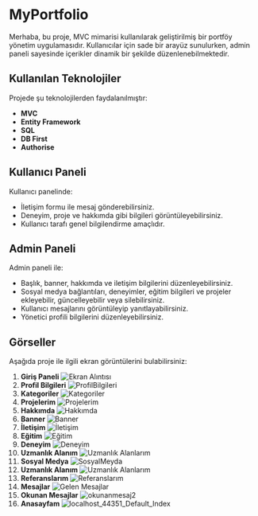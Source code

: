 # MyPortfolio

Merhaba, bu proje, MVC mimarisi kullanılarak geliştirilmiş bir portföy yönetim uygulamasıdır. Kullanıcılar için sade bir arayüz sunulurken, admin paneli sayesinde içerikler dinamik bir şekilde düzenlenebilmektedir.

## Kullanılan Teknolojiler
Projede şu teknolojilerden faydalanılmıştır:

- **MVC**
- **Entity Framework**
- **SQL**
- **DB First**
- **Authorise**

## Kullanıcı Paneli
Kullanıcı panelinde:
- İletişim formu ile mesaj gönderebilirsiniz.
- Deneyim, proje ve hakkımda gibi bilgileri görüntüleyebilirsiniz.
- Kullanıcı tarafı genel bilgilendirme amaçlıdır.

## Admin Paneli
Admin paneli ile:
- Başlık, banner, hakkımda ve iletişim bilgilerini düzenleyebilirsiniz.
- Sosyal medya bağlantıları, deneyimler, eğitim bilgileri ve projeler ekleyebilir, güncelleyebilir veya silebilirsiniz.
- Kullanıcı mesajlarını görüntüleyip yanıtlayabilirsiniz.
- Yönetici profili bilgilerini düzenleyebilirsiniz.

## Görseller
Aşağıda proje ile ilgili ekran görüntülerini bulabilirsiniz:
1) **Giriş Paneli**
   ![Ekran Alıntısı](https://github.com/user-attachments/assets/7302c073-b59f-4859-b018-424f0d4f459b)
2) **Profil Bilgileri**
   ![ProfilBilgileri](https://github.com/user-attachments/assets/2410a70c-5776-44f3-842e-34262384aa55)
3) **Kategoriler**
   ![Kategoriler](https://github.com/user-attachments/assets/43e1bff9-2d29-48fc-8dc5-749495608d60)
4) **Projelerim**
   ![Projelerim](https://github.com/user-attachments/assets/1c2c3b39-f9f9-4ac2-a066-902433ae50fa)
5) **Hakkımda**
   ![Hakkımda](https://github.com/user-attachments/assets/c1b61a44-2b0d-4858-8651-92170d0d841a)
6) **Banner**
    ![Banner](https://github.com/user-attachments/assets/bea9aab9-72e4-4239-8e64-a38f775287cc)
7) **İletişim**
    ![İletişim](https://github.com/user-attachments/assets/7d29b40f-0c6f-471d-9a21-fe36fb40da60)
8) **Eğitim**
    ![Eğitim](https://github.com/user-attachments/assets/d2d73d75-f46a-4cf3-b6f2-0d46998a41f0)
9) **Deneyim**
    ![Deneyim](https://github.com/user-attachments/assets/767bec49-aa97-47d6-84f2-ab669fa67df1)
10) **Uzmanlık Alanım**
    ![Uzmanlık Alanlarım](https://github.com/user-attachments/assets/5ef8c97b-b7b1-46f1-947d-e75c0b3f72bf)
11) **Sosyal Medya**
    ![SosyalMeyda](https://github.com/user-attachments/assets/9601588b-ee56-4643-bb9d-6c6f1ef15959)
12) **Uzmanlık Alanım**
    ![Uzmanlık Alanlarım](https://github.com/user-attachments/assets/11bd5c90-383f-4918-9960-b9b4774c2561)
13) **Referanslarım**
    ![Referanslarım](https://github.com/user-attachments/assets/b4264486-81b9-4df2-8008-a89205d030d4)
14) **Mesajlar**
    ![Gelen Mesajlar](https://github.com/user-attachments/assets/fa215d7c-af64-4a1b-85a3-f29ef35d2b19)
15) **Okunan Mesajlar**
 ![okunanmesaj2](https://github.com/user-attachments/assets/57bee3ac-b6bc-40a0-bbc8-e5ea599762b8)
16) **Anasayfam**
    ![localhost_44351_Default_Index](https://github.com/user-attachments/assets/96845a77-7e45-4d65-9948-f4dbec083e10)




    

